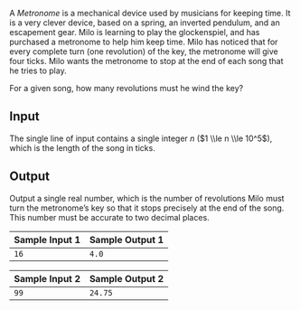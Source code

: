 
A *Metronome* is a mechanical device used by
 musicians for keeping time. It is a very clever device, based
 on a spring, an inverted pendulum, and an escapement gear. Milo
 is learning to play the glockenspiel, and has purchased a
 metronome to help him keep time. Milo has noticed that for
 every complete turn (one revolution) of the key, the metronome
 will give four ticks. Milo wants the metronome to stop at the
 end of each song that he tries to play.


For a given song, how many revolutions must he wind the
 key?


Input
-----


The single line of input contains a single integer
 $n$ ($1 \\le n \\le 10^5$), which is the
 length of the song in ticks.


Output
------


Output a single real number, which is the number of
 revolutions Milo must turn the metronome’s key so that it stops
 precisely at the end of the song. This number must be accurate
 to two decimal places.




| Sample Input 1 | Sample Output 1 |
| --- | --- |
| ``` 16  ``` | ``` 4.0  ``` |




| Sample Input 2 | Sample Output 2 |
| --- | --- |
| ``` 99  ``` | ``` 24.75  ``` |


